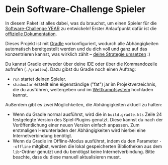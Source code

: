 # Dein Software-Challenge Spieler

In diesem Paket ist alles dabei, was du brauchst,
um einen Spieler für die [Software-Challenge YEAR](https://software-challenge.de) zu entwickeln!
Erster Anlaufpunkt dafür ist die
[offizielle Dokumentation](https://docs.software-challenge.de).

Dieses Projekt ist mit [Gradle](https://gradle.org) vorkonfiguriert,
wodurch alle Abhängigkeiten automatisch bereitgestellt werden
und du dich voll und ganz auf das konzentrieren kannst,
was wirklich zählt –
[deine Strategie umsetzen](https://docs.software-challenge.de/entwicklung/simpleclient-erweitern) :)

Du kannst Gradle entweder über deine IDE oder über die Kommandozeile aufrufen (`./gradlew`).
Dazu gibst du Gradle noch einen Auftrag:
- `run` startet deinen Spieler.
- `shadowJar` erstellt eine eigenständige ("fat") jar im Projektverzeichnis,
  die du ausführen, weitergeben
  und im [Wettkampfsystem](https://contest.software-challenge.de) hochladen kannst.

Außerdem gibt es zwei Möglichkeiten, die Abhängigkeiten aktuell zu halten:
- Wenn du Gradle normal ausführst, wird die in `build.gradle.kts` Zeile 24
  festgelegte Version des Spiel-Plugins genutzt.
  Diese kannst du nach der Veröffentlichung einer neuen Version einfach anpassen.
  Zum erstmaligen Herunterladen der Abhängigkeiten
  wird hierbei eine Internetverbindung benötigt.
- Wenn du Gradle im Offline-Modus ausführst,
  indem du den Parameter `--offline` mitgibst,
  werden die lokal gespeicherten Bibliotheken aus dem `lib`-Ordner genutzt
  und du benötigst keine Internetverbindung.
  Bitte beachte, dass du diese manuell aktualisieren musst.
